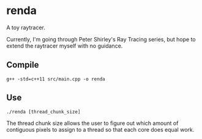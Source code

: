 # renda
A toy raytracer.

Currently, I'm going through Peter Shirley's Ray Tracing series, but hope to
extend the raytracer myself with no guidance.

## Compile
`g++ -std=c++11 src/main.cpp -o renda`

## Use
`./renda [thread_chunk_size]`

The thread chunk size allows the user to figure out which amount of contiguous
pixels to assign to a thread so that each core does equal work.
